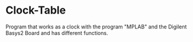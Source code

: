 # Clock-Table
Program that works as a clock with the program "MPLAB" and the Digilent Basys2 Board and has different functions.
